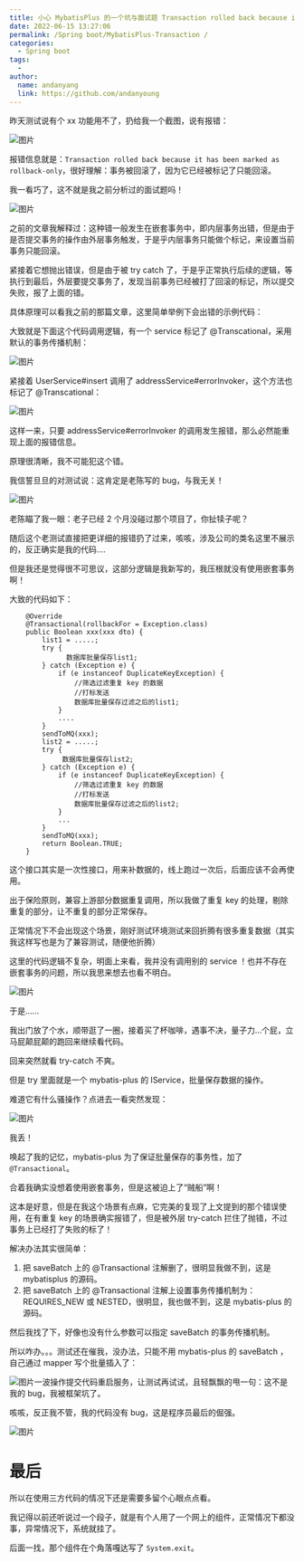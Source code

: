 ```yaml
---
title: 小心 MybatisPlus 的一个坑与面试题 Transaction rolled back because it has been marked as rollback-only
date: 2022-06-15 13:27:06
permalink: /Spring boot/MybatisPlus-Transaction /
categories:
  - Spring boot
tags:
  -
author:
  name: andanyang
  link: https://github.com/andanyoung
---
```


昨天测试说有个 xx 功能用不了，扔给我一个截图，说有报错：

![图片](../.vuepress/public/Springboot/640-sp-aweqeq121.png)

报错信息就是：`Transaction rolled back because it has been marked as rollback-only`，很好理解：事务被回滚了，因为它已经被标记了只能回滚。

我一看巧了，这不就是我之前分析过的面试题吗！

![图片](../.vuepress/public/Springboot/640-1686806844702-1.png)

之前的文章我解释过：这种错一般发生在嵌套事务中，即内层事务出错，但是由于是否提交事务的操作由外层事务触发，于是乎内层事务只能做个标记，来设置当前事务只能回滚。

紧接着它想抛出错误，但是由于被 try catch 了，于是乎正常执行后续的逻辑，等执行到最后，外层要提交事务了，发现当前事务已经被打了回滚的标记，所以提交失败，报了上面的错。

具体原理可以看我之前的那篇文章，这里简单举例下会出错的示例代码：

大致就是下面这个代码调用逻辑，有一个 service 标记了 @Transcational，采用默认的事务传播机制：

![图片](../.vuepress/public/Springboot/640-1686806844703-2.png)

紧接着 UserService#insert 调用了 addressService#errorInvoker，这个方法也标记了 @Transcational：

![图片](../.vuepress/public/Springboot/640-1686806844703-3.png)

这样一来，只要 addressService#errorInvoker 的调用发生报错，那么必然能重现上面的报错信息。

原理很清晰，我不可能犯这个错。

我信誓旦旦的对测试说：这肯定是老陈写的 bug，与我无关！

![图片](../.vuepress/public/Springboot/640-1686806844703-4.png)

老陈瞄了我一眼：老子已经 2 个月没碰过那个项目了，你扯犊子呢？

随后这个老测试直接把更详细的报错扔了过来，咳咳，涉及公司的类名这里不展示的，反正确实是我的代码....

但是我还是觉得很不可思议，这部分逻辑是我新写的，我压根就没有使用嵌套事务啊！

大致的代码如下：

```
    @Override
    @Transactional(rollbackFor = Exception.class)
    public Boolean xxx(xxx dto) {
        list1 = .....;
        try {
              数据库批量保存list1;
        } catch (Exception e) {
            if (e instanceof DuplicateKeyException) {
                //筛选过滤重复 key 的数据
                //打标发送
                数据库批量保存过滤之后的list1;
            }
            ....
        }
        sendToMQ(xxx);
        list2 = .....;
        try {
             数据库批量保存list2;
        } catch (Exception e) {
            if (e instanceof DuplicateKeyException) {
                //筛选过滤重复 key 的数据
                //打标发送
                数据库批量保存过滤之后的list2;
            }
            ...
        }
        sendToMQ(xxx);
        return Boolean.TRUE;
    }
```

这个接口其实是一次性接口，用来补数据的，线上跑过一次后，后面应该不会再使用。

出于保险原则，兼容上游部分数据重复调用，所以我做了重复 key 的处理，剔除重复的部分，让不重复的部分正常保存。

正常情况下不会出现这个场景，刚好测试环境测试来回折腾有很多重复数据（其实我这样写也是为了兼容测试，随便他折腾）

这里的代码逻辑不复杂，明面上来看，我并没有调用别的 service ！也并不存在嵌套事务的问题，所以我思来想去也看不明白。

![图片](../.vuepress/public/Springboot/640-1686806844703-5.png)

于是......

我出门放了个水，顺带逛了一圈，接着买了杯咖啡，遇事不决，量子力...个屁，立马屁颠屁颠的跑回来继续看代码。

回来突然就看 try-catch 不爽。

但是 try 里面就是一个 mybatis-plus 的 IService，批量保存数据的操作。

难道它有什么骚操作？点进去一看突然发现：

![图片](../.vuepress/public/Springboot/640-1686806844703-6.png)

我丢！

唤起了我的记忆，mybatis-plus 为了保证批量保存的事务性，加了 `@Transactional`。

合着我确实没想着使用嵌套事务，但是这被迫上了“贼船”啊！

这本是好意，但是在我这个场景有点麻，它完美的复现了上文提到的那个错误使用，在有重复 key 的场景确实报错了，但是被外层 try-catch 拦住了抛错，不过事务上已经打了失败的标了！

解决办法其实很简单：

1. 把 saveBatch 上的 @Transactional 注解删了，很明显我做不到，这是 mybatisplus 的源码。
2. 把 saveBatch 上的 @Transactional 注解上设置事务传播机制为：REQUIRES_NEW 或 NESTED，很明显，我也做不到，这是 mybatis-plus 的源码。

然后我找了下，好像也没有什么参数可以指定 saveBatch 的事务传播机制。

所以咋办。。。测试还在催我，没办法，只能不用 mybatis-plus 的 saveBatch ，自己通过 mapper 写个批量插入了：

![图片](../.vuepress/public/Springboot/640-1686806844703-7.png)一波操作提交代码重启服务，让测试再试试，且轻飘飘的甩一句：这不是我的 bug，我被框架坑了。

咳咳，反正我不管，我的代码没有 bug，这是程序员最后的倔强。

![图片](../.vuepress/public/Springboot/640-1686806844703-8.png)

# 最后

所以在使用三方代码的情况下还是需要多留个心眼点点看。

我记得以前还听说过一个段子，就是有个人用了一个网上的组件，正常情况下都没事，异常情况下，系统就挂了。

后面一找，那个组件在个角落嘎达写了 `System.exit`。
